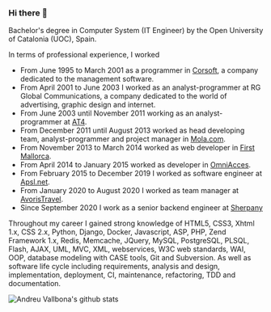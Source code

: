 ### Hi there 👋

Bachelor's degree in Computer System (IT Engineer) by the Open University of Catalonia (UOC), Spain.

In terms of professional experience, I worked 
* From June 1995 to March 2001 as a programmer in [Corsoft](https://www.corsoft.es/), a company dedicated to the management software. 
* From April 2001 to June 2003 I worked as an analyst-programmer at RG Global Communications, a company dedicated to the world of advertising, graphic design and internet. 
* From June 2003 until November 2011 working as an analyst-programmer at [AT4](https://www.at4.net/). 
* From December 2011 until August 2013 worked as head developing team, analyst-programmer and project manager in [Mola.com](https://www.mola.com/). 
* From November 2013 to March 2014 worked as web developer in [First Mallorca](https://www.firstmallorca.com/es). 
* From April 2014 to January 2015 worked as developer in [OmniAcces](https://www.omniaccess.com/). 
* From February 2015 to December 2019 I worked as software engineer at [Apsl.net](https://www.apsl.net/). 
* From January 2020 to August 2020 I worked as team manager at [AvorisTravel](https://www.avoristravel.com/).
* Since September 2020 I work as a senior backend engineer at [Sherpany](https://www.sherpany.com/en/) 

Throughout my career I gained strong knowledge of HTML5, CSS3, Xhtml 1.x, CSS 2.x, Python, Django, Docker, Javascript, ASP, PHP, Zend Framework 1.x, Redis, Memcache, JQuery, MySQL, PostgreSQL, PLSQL, Flash, AJAX, UML, MVC, XML, webservices, W3C web standards, WAI, OOP, database modeling with CASE tools, Git and Subversion. As well as software life cycle including requirements, analysis and design, implementation, deployment, CI, maintenance, refactoring, TDD and documentation.

![Andreu Vallbona's github stats](https://github-readme-stats.vercel.app/api?username=avallbona&count_private=true&show_icons=true)

<!--
**avallbona/avallbona** is a ✨ _special_ ✨ repository because its `README.md` (this file) appears on your GitHub profile.

Here are some ideas to get you started:

- 🔭 I’m currently working on ...
- 🌱 I’m currently learning ...
- 👯 I’m looking to collaborate on ...
- 🤔 I’m looking for help with ...
- 💬 Ask me about ...
- 📫 How to reach me: ...
- 😄 Pronouns: ...
- ⚡ Fun fact: ...
-->

